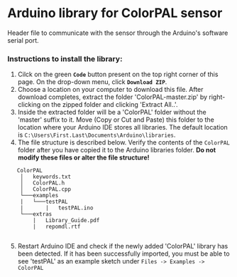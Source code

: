 # Arduino library for ColorPAL sensor
Header file to communicate with the sensor through the Arduino's software serial port.

### Instructions to install the library:
1. Cilck on the green **`Code`** button present on the top right corner of this page. On the drop-down menu, click **`Download ZIP`**.
2. Choose a location on your computer to download this file. After download completes, extract the folder 'ColorPAL-master.zip' by right-clicking on the zipped folder and clicking 'Extract All..'.
3. Inside the extracted folder will be a 'ColorPAL' folder without the 'master' suffix to it. Move (Copy or Cut and Paste) this folder to the location where your Arduino IDE stores all libraries. The default location is `C:\Users\First.Last\Documents\Arduino\libraries`.
4. The file structure is described below. Verify the contents of the `ColorPAL` folder after you have copied it to the Arduino libraries folder. **Do not modify these files or alter the file structure!**
```
   ColorPAL
    │   keywords.txt
    │   ColorPAL.h
    │   ColorPAL.cpp
    └───examples
    |   └───testPAL
    |       |   testPAL.ino
    └───extras
        |   Library_Guide.pdf
        |   repomdl.rtf
        
```
5. Restart Arduino IDE and check if the newly added 'ColorPAL' library has been detected. If it has been successfully imported, you must be able to see 'testPAL' as an example sketch under `Files -> Examples -> ColorPAL`
